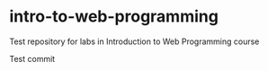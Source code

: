 # intro-to-web-programming
Test repository for labs in Introduction to Web Programming course

Test commit
